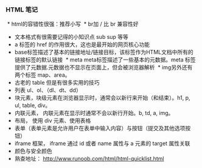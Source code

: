 ### HTML 笔记
  *  html的容错性很强：推荐小写 
  *  br加 / 比 br 兼容性好 
  *  文本格式有很需要记得的小知识点 sub sup 等等
  *  a 标签的 href 的作用很大，这也是最开始的网页核心功能
  *  base标签描述了基本的链接地址/链接目标，该标签作为HTML文档中所有的链接标签的默认链接 
  *  meta meta标签描述了一些基本的元数据。meta 标签提供了元数据.元数据也不显示在页面上，但会被浏览器解析 
  *  img另外还有两个标签 map、area。
  *  古老的 table 但是有很多实用的技巧
  *  列表 ul、ol、（dl、dt、dd）
  *  块元素，块级元素在浏览器显示时，通常会以新行来开始（和结束）。h1, p, ul, table, div。
  *  内联元素， 内联元素在显示时通常不会以新行开始。b, td, a, img。
  *  布局， 使用 div 元素、使用表格
  *  表单（表单元素是允许用户在表单中输入内容）与按钮（提交及其他选项按钮）
  *  iframe 框架， iframe 通过 id 或者 name 属性与 a 元素的 target 属性关联
  *  颜色与安全颜色
  *  熟查地址： http://www.runoob.com/html/html-quicklist.html

